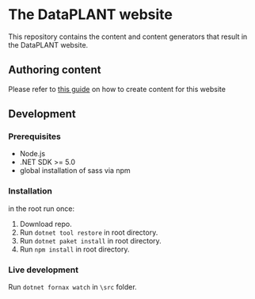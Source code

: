 # The DataPLANT website

This repository contains the content and content generators that result in the DataPLANT website.

## Authoring content

Please refer to [this guide](./src/content/README.md) on how to create content for this website

## Development

### Prerequisites

- Node.js
- .NET SDK >= 5.0
- global installation of sass via npm

### Installation

in the root run once:

1. Download repo.
2. Run `dotnet tool restore` in root directory.
3. Run `dotnet paket install` in root directory.
4. Run `npm install` in root directory.

### Live development

Run `dotnet fornax watch` in `\src` folder.
